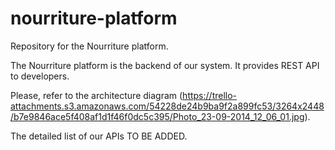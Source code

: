 nourriture-platform
===================

Repository for the Nourriture platform.

The Nourriture platform is the backend of our system. It provides REST API to developers.

Please, refer to the architecture diagram
(https://trello-attachments.s3.amazonaws.com/54228de24b9ba9f2a899fc53/3264x2448/b7e9846ace5f408af1d1f46f0dc5c395/Photo_23-09-2014_12_06_01.jpg).

The detailed list of our APIs TO BE ADDED.